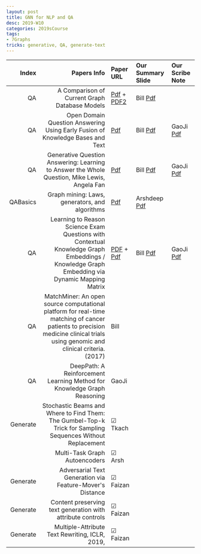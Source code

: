 ```yaml
---
layout: post
title: GNN for NLP and QA  
desc: 2019-W10
categories: 2019sCourse
tags:
- 7Graphs
tricks: generative, QA, generate-text   
---
```



| Index | Papers Info | Paper URL| Our Summary Slide |Our Scribe Note |
| -----: | -------------------------------: | :----- | :----- | :----- | 
|  QA |   A Comparison of Current Graph Database Models   | [Pdf](http://www.renzoangles.net/files/gdm2012.pdf) + [PDF2](https://users.dcc.uchile.cl/~cgutierr/papers/surveyGDB.pdf) | Bill [Pdf]() |  |
| QA |   Open Domain Question Answering Using Early Fusion of Knowledge Bases and Text     | [Pdf](https://arxiv.org/abs/1809.00782) | Bill [Pdf]() | GaoJi [Pdf]() | 
|  QA |  Generative Question Answering: Learning to Answer the Whole Question, Mike Lewis, Angela Fan    | [Pdf](https://openreview.net/forum?id=Bkx0RjA9tX) | Bill [Pdf]() | GaoJi [Pdf]() | 
| QABasics |   Graph mining: Laws, generators, and algorithms   | [Pdf](https://dl.acm.org/citation.cfm?id=1132954) | Arshdeep [Pdf]() | | 
|  QA | Learning to Reason Science Exam Questions with Contextual Knowledge Graph Embeddings / Knowledge Graph Embedding via Dynamic Mapping Matrix    | [PDF](http://www.aclweb.org/anthology/P15-1067) + [Pdf](https://arxiv.org/abs/1805.12393) | Bill [Pdf]() | GaoJi [Pdf]() | 
|  QA | MatchMiner: An open source computational platform for real-time matching of cancer patients to precision medicine clinical trials using genomic and clinical criteria. (2017)  |    Bill |   
|  QA | DeepPath: A Reinforcement Learning Method for Knowledge Graph Reasoning | GaoJi |  |
| Generate |  Stochastic Beams and Where to Find Them: The Gumbel-Top-k Trick for Sampling Sequences Without Replacement | &#9745; Tkach | |
|  | Multi-Task Graph Autoencoders  |  &#9745; Arsh  | | 
| Generate | Adversarial Text Generation via Feature-Mover's Distance | &#9745; Faizan | |
| Generate | Content preserving text generation with attribute controls   |  &#9745; Faizan |  |  
| Generate | Multiple-Attribute Text Rewriting, ICLR, 2019, | &#9745; Faizan | |
